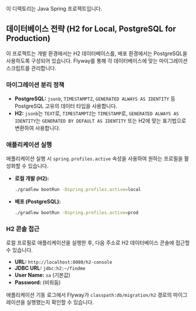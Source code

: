 이 디렉토리는 Java Spring 프로젝트입니다.

## 데이터베이스 전략 (H2 for Local, PostgreSQL for Production)

이 프로젝트는 개발 환경에서는 H2 데이터베이스를, 배포 환경에서는 PostgreSQL을 사용하도록 구성되어 있습니다. Flyway를 통해 각 데이터베이스에 맞는 마이그레이션 스크립트를 관리합니다.

### 마이그레이션 분리 정책

*   **PostgreSQL:** `jsonb`, `TIMESTAMPTZ`, `GENERATED ALWAYS AS IDENTITY` 등 PostgreSQL 고유의 데이터 타입을 사용합니다.
*   **H2:** `jsonb`는 `TEXT`로, `TIMESTAMPTZ`는 `TIMESTAMP`로, `GENERATED ALWAYS AS IDENTITY`는 `GENERATED BY DEFAULT AS IDENTITY` 또는 H2에 맞는 표기법으로 변환하여 사용합니다.

### 애플리케이션 실행

애플리케이션 실행 시 `spring.profiles.active` 속성을 사용하여 원하는 프로필을 활성화할 수 있습니다.

*   **로컬 개발 (H2):**
    ```bash
    ./gradlew bootRun -Dspring.profiles.active=local
    ```
*   **배포 (PostgreSQL):**
    ```bash
    ./gradlew bootRun -Dspring.profiles.active=prod
    ```

### H2 콘솔 접근

로컬 프로필로 애플리케이션을 실행한 후, 다음 주소로 H2 데이터베이스 콘솔에 접근할 수 있습니다.

*   **URL:** `http://localhost:8080/h2-console`
*   **JDBC URL:** `jdbc:h2:~/findme`
*   **User Name:** `sa` (기본값)
*   **Password:** (비워둠)

애플리케이션 기동 로그에서 Flyway가 `classpath:db/migration/h2` 경로의 마이그레이션을 실행했는지 확인할 수 있습니다.
